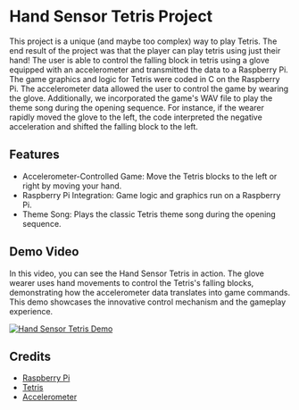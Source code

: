 # Hand Sensor Tetris Project

This project is a unique (and maybe too complex) way to play Tetris. The end result of the project was that the player can play tetris using just their hand! The user is able to control the falling block in tetris using a glove equipped with an accelerometer and transmitted the data to a Raspberry Pi. The game graphics and logic for Tetris were coded in C on the Raspberry Pi. The accelerometer data allowed the user to control the game by wearing the glove. Additionally, we incorporated the game's WAV file to play the theme song during the opening sequence. For instance, if the wearer rapidly moved the glove to the left, the code interpreted the negative acceleration and shifted the falling block to the left.

## Features

- Accelerometer-Controlled Game: Move the Tetris blocks to the left or right by moving your hand.
- Raspberry Pi Integration: Game logic and graphics run on a Raspberry Pi.
- Theme Song: Plays the classic Tetris theme song during the opening sequence.

## Demo Video

In this video, you can see the Hand Sensor Tetris in action. The glove wearer uses hand movements to control the Tetris's falling blocks, demonstrating how the accelerometer data translates into game commands. This demo showcases the innovative control mechanism and the gameplay experience.

[![Hand Sensor Tetris Demo](https://github.com/user-attachments/assets/2ed877f6-c5f0-4186-aea3-c5e899b5a349)](https://github.com/user-attachments/assets/2ed877f6-c5f0-4186-aea3-c5e899b5a349 "Hand Sensor Tetris Demo Video")

## Credits

- [Raspberry Pi](https://www.raspberrypi.org/)
- [Tetris](https://en.wikipedia.org/wiki/Tetris)
- [Accelerometer](https://en.wikipedia.org/wiki/Accelerometer)

